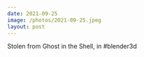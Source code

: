```yaml
---
date: 2021-09-25
image: /photos/2021-09-25.jpeg
layout: post
---
```


Stolen from Ghost in the Shell, in #blender3d
